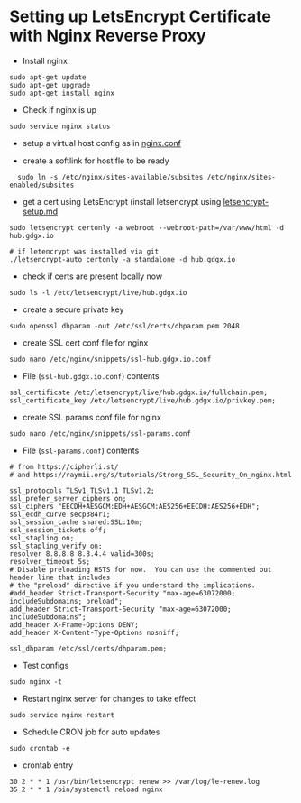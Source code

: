 # Setting up LetsEncrypt Certificate with Nginx Reverse Proxy

- Install nginx
```
sudo apt-get update
sudo apt-get upgrade
sudo apt-get install nginx
```

- Check if nginx is up
```
sudo service nginx status
```

- setup a virtual host config as in [nginx.conf](nginx.conf)

- create a softlink for hostifle to be ready

```
  sudo ln -s /etc/nginx/sites-available/subsites /etc/nginx/sites-enabled/subsites
```

- get a cert using LetsEncrypt (install letsencrypt using [letsencrypt-setup.md](letsencrypt-setup.md)

```
sudo letsencrypt certonly -a webroot --webroot-path=/var/www/html -d hub.gdgx.io

# if letencrypt was installed via git
./letsencrypt-auto certonly -a standalone -d hub.gdgx.io
```

- check if certs are present locally now

```
sudo ls -l /etc/letsencrypt/live/hub.gdgx.io
```

- create a secure private key

```
sudo openssl dhparam -out /etc/ssl/certs/dhparam.pem 2048
```

- create SSL cert conf file for nginx

```
sudo nano /etc/nginx/snippets/ssl-hub.gdgx.io.conf
```
- File (`ssl-hub.gdgx.io.conf`) contents

```
ssl_certificate /etc/letsencrypt/live/hub.gdgx.io/fullchain.pem;
ssl_certificate_key /etc/letsencrypt/live/hub.gdgx.io/privkey.pem;
```

- create SSL params conf file for nginx
```
sudo nano /etc/nginx/snippets/ssl-params.conf
```

- File (`ssl-params.conf`) contents

```
# from https://cipherli.st/
# and https://raymii.org/s/tutorials/Strong_SSL_Security_On_nginx.html

ssl_protocols TLSv1 TLSv1.1 TLSv1.2;
ssl_prefer_server_ciphers on;
ssl_ciphers "EECDH+AESGCM:EDH+AESGCM:AES256+EECDH:AES256+EDH";
ssl_ecdh_curve secp384r1;
ssl_session_cache shared:SSL:10m;
ssl_session_tickets off;
ssl_stapling on;
ssl_stapling_verify on;
resolver 8.8.8.8 8.8.4.4 valid=300s;
resolver_timeout 5s;
# Disable preloading HSTS for now.  You can use the commented out header line that includes
# the "preload" directive if you understand the implications.
#add_header Strict-Transport-Security "max-age=63072000; includeSubdomains; preload";
add_header Strict-Transport-Security "max-age=63072000; includeSubdomains";
add_header X-Frame-Options DENY;
add_header X-Content-Type-Options nosniff;

ssl_dhparam /etc/ssl/certs/dhparam.pem;
```

- Test configs

```
sudo nginx -t
```

- Restart nginx server for changes to take effect

```
sudo service nginx restart
```

- Schedule CRON job for auto updates

```
sudo crontab -e
```

- crontab entry

```
30 2 * * 1 /usr/bin/letsencrypt renew >> /var/log/le-renew.log
35 2 * * 1 /bin/systemctl reload nginx
```
